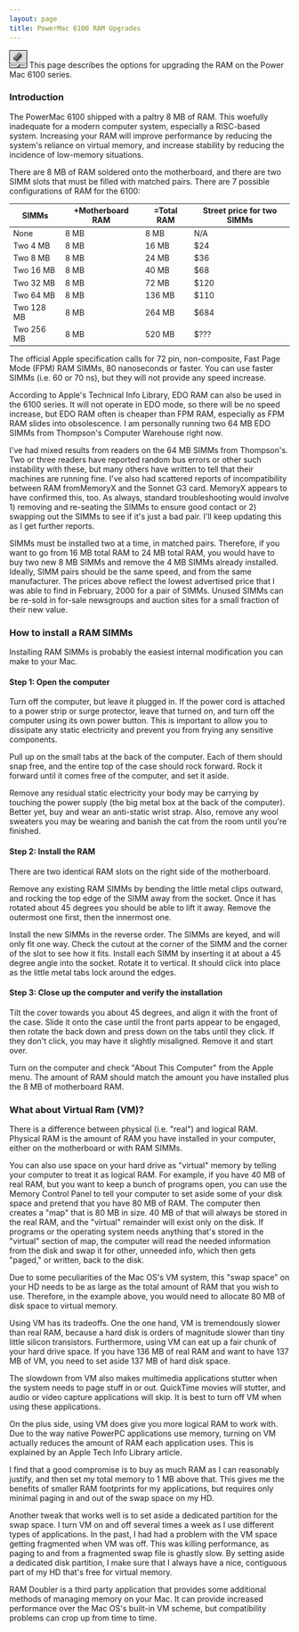 ```yaml
---
layout: page
title: PowerMac 6100 RAM Upgrades
---
```


![Logo](/mac/powermac6100/img/03memory.gif) This page describes the options for upgrading the RAM on the Power Mac 6100 series. 

### Introduction

The PowerMac 6100 shipped with a paltry 8 MB of RAM. This woefully inadequate for a modern computer system, especially a RISC-based system. Increasing your RAM will improve performance by reducing the system's reliance on virtual memory, and increase stability by reducing the incidence of low-memory situations.

There are 8 MB of RAM soldered onto the motherboard, and there are two SIMM slots that must be filled with matched pairs. There are 7 possible configurations of RAM for the 6100:

SIMMs | +Motherboard RAM | =Total RAM | Street price for two SIMMs
----- | ---------------- | ---------- | --------------------------
None | 8 MB | 8 MB | N/A
Two 4 MB | 8 MB | 16 MB | $24
Two 8 MB | 8 MB | 24 MB | $36
Two 16 MB | 8 MB | 40 MB | $68
Two 32 MB | 8 MB | 72 MB | $120
Two 64 MB | 8 MB | 136 MB | $110
Two 128 MB | 8 MB | 264 MB | $684
Two 256 MB | 8 MB | 520 MB | $???

The official Apple specification calls for 72 pin, non-composite, Fast Page Mode (FPM) RAM SIMMs, 80 nanoseconds or faster. You can use faster SIMMs (i.e. 60 or 70 ns), but they will not provide any speed increase.

According to Apple's Technical Info Library, EDO RAM can also be used in the 6100 series. It will not operate in EDO mode, so there will be no speed increase, but EDO RAM often is cheaper than FPM RAM, especially as FPM RAM slides into obsolescence. I am personally running two 64 MB EDO SIMMs from Thompson's Computer Warehouse right now.

I've had mixed results from readers on the 64 MB SIMMs from Thompson's. Two or three readers have reported random bus errors or other such instability with these, but many others have written to tell that their machines are running fine. I've also had scattered reports of incompatibility between RAM fromMemoryX and the Sonnet G3 card. MemoryX appears to have confirmed this, too. As always, standard troubleshooting would involve 1) removing and re-seating the SIMMs to ensure good contact or 2) swapping out the SIMMs to see if it's just a bad pair. I'll keep updating this as I get further reports.

SIMMs must be installed two at a time, in matched pairs. Therefore, if you want to go from 16 MB total RAM to 24 MB total RAM, you would have to buy two new 8 MB SIMMs and remove the 4 MB SIMMs already installed. Ideally, SIMM pairs should be the same speed, and from the same manufacturer. The prices above reflect the lowest advertised price that I was able to find in February, 2000 for a pair of SIMMs. Unused SIMMs can be re-sold in for-sale newsgroups and auction sites for a small fraction of their new value.

### How to install a RAM SIMMs

Installing RAM SIMMs is probably the easiest internal modification you can make to your Mac. 

#### Step 1: Open the computer

Turn off the computer, but leave it plugged in. If the power cord is attached to a power strip or surge protector, leave that turned on, and turn off the computer using its own power button. This is important to allow you to dissipate any static electricity and prevent you from frying any sensitive components.

Pull up on the small tabs at the back of the computer. Each of them should snap free, and the entire top of the case should rock forward. Rock it forward until it comes free of the computer, and set it aside.

Remove any residual static electricity your body may be carrying by touching the power supply (the big metal box at the back of the computer). Better yet, buy and wear an anti-static wrist strap. Also, remove any wool sweaters you may be wearing and banish the cat from the room until you're finished.

#### Step 2: Install the RAM

There are two identical RAM slots on the right side of the motherboard.

Remove any existing RAM SIMMs by bending the little metal clips outward, and rocking the top edge of the SIMM away from the socket. Once it has rotated about 45 degrees you should be able to lift it away. Remove the outermost one first, then the innermost one.

Install the new SIMMs in the reverse order. The SIMMs are keyed, and will only fit one way. Check the cutout at the corner of the SIMM and the corner of the slot to see how it fits. Install each SIMM by inserting it at about a 45 degree angle into the socket. Rotate it to vertical. It should click into place as the little metal tabs lock around the edges.

#### Step 3: Close up the computer and verify the installation

Tilt the cover towards you about 45 degrees, and align it with the front of the case. Slide it onto the case until the front parts appear to be engaged, then rotate the back down and press down on the tabs until they click. If they don't click, you may have it slightly misaligned. Remove it and start over.

Turn on the computer and check "About This Computer" from the Apple menu. The amount of RAM should match the amount you have installed plus the 8 MB of motherboard RAM.

### What about Virtual Ram (VM)?

There is a difference between physical (i.e. "real") and logical RAM. Physical RAM is the amount of RAM you have installed in your computer, either on the motherboard or with RAM SIMMs.

You can also use space on your hard drive as "virtual" memory by telling your computer to treat it as logical RAM. For example, if you have 40 MB of real RAM, but you want to keep a bunch of programs open, you can use the Memory Control Panel to tell your computer to set aside some of your disk space and pretend that you have 80 MB of RAM. The computer then creates a "map" that is 80 MB in size. 40 MB of that will always be stored in the real RAM, and the "virtual" remainder will exist only on the disk. If programs or the operating system needs anything that's stored in the "virtual" section of map, the computer will read the needed information from the disk and swap it for other, unneeded info, which then gets "paged," or written, back to the disk.

Due to some peculiarities of the Mac OS's VM system, this "swap space" on your HD needs to be as large as the total amount of RAM that you wish to use. Therefore, in the example above, you would need to allocate 80 MB of disk space to virtual memory.

Using VM has its tradeoffs. One the one hand, VM is tremendously slower than real RAM, because a hard disk is orders of magnitude slower than tiny little silicon transistors. Furthermore, using VM can eat up a fair chunk of your hard drive space. If you have 136 MB of real RAM and want to have 137 MB of VM, you need to set aside 137 MB of hard disk space.

The slowdown from VM also makes multimedia applications stutter when the system needs to page stuff in or out. QuickTime movies will stutter, and audio or video capture applications will skip. It is best to turn off VM when using these applications.

On the plus side, using VM does give you more logical RAM to work with. Due to the way native PowerPC applications use memory, turning on VM actually reduces the amount of RAM each application uses. This is explained by an Apple Tech Info Library article.

I find that a good compromise is to buy as much RAM as I can reasonably justify, and then set my total memory to 1 MB above that. This gives me the benefits of smaller RAM footprints for my applications, but requires only minimal paging in and out of the swap space on my HD.

Another tweak that works well is to set aside a dedicated partition for the swap space. I turn VM on and off several times a week as I use different types of applications. In the past, I had had a problem with the VM space getting fragmented when VM was off. This was killing performance, as paging to and from a fragmented swap file is ghastly slow. By setting aside a dedicated disk partition, I make sure that I always have a nice, contiguous part of my HD that's free for virtual memory.

RAM Doubler is a third party application that provides some additional methods of managing memory on your Mac. It can provide increased performance over the Mac OS's built-in VM scheme, but compatibility problems can crop up from time to time.
